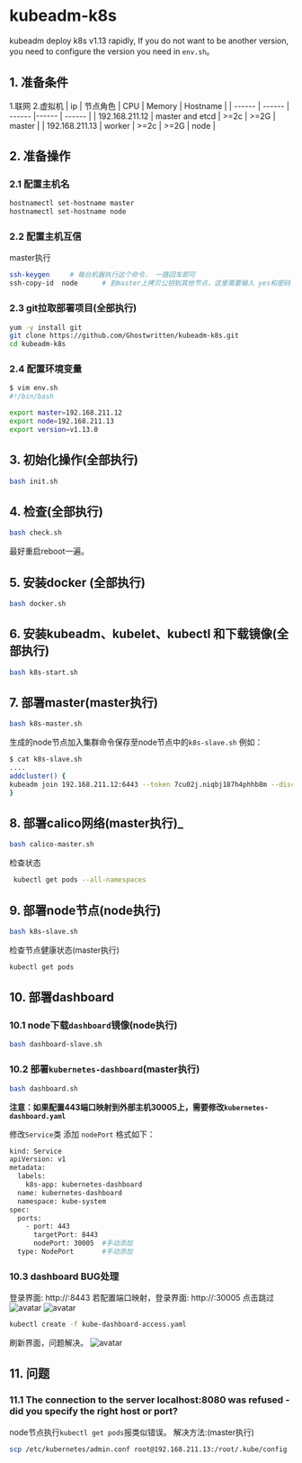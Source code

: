 # kubeadm-k8s
kubeadm deploy k8s v1.13 rapidly, If you do not want to be another version, you need to configure the version you need in `env.sh`。
## 1. 准备条件
1.联网
2.虚拟机
| ip | 节点角色 | CPU | Memory | Hostname |
| ------ | ------ | ------ |------ | ------ |
| 192.168.211.12 | master and etcd | >=2c | >=2G | master |
| 192.168.211.13 | worker | >=2c | >=2G | node |


## 2. 准备操作
### 2.1 配置主机名
```bash
hostnamectl set-hostname master 
hostnamectl set-hostname node
```

### 2.2 配置主机互信

master执行
```bash
ssh-keygen     # 每台机器执行这个命令， 一路回车即可 
ssh-copy-id  node      # 到master上拷贝公钥到其他节点，这里需要输入 yes和密码
```

### 2.3 git拉取部署项目(全部执行)
```bash
yum -y install git
git clone https://github.com/Ghostwritten/kubeadm-k8s.git
cd kubeadm-k8s
```

### 2.4 配置环境变量
```bash
$ vim env.sh
#!/bin/bash

export master=192.168.211.12
export node=192.168.211.13
export version=v1.13.0
```

## 3. 初始化操作(全部执行)
```bash
bash init.sh
```

## 4. 检查(全部执行)
```bash
bash check.sh
```
最好重启reboot一遍。

## 5. 安装docker (全部执行)
```bash
bash docker.sh
```

## 6. 安装kubeadm、kubelet、kubectl 和下载镜像(全部执行)
```bash
bash k8s-start.sh
```
## 7. 部署master(master执行)
```bash
bash k8s-master.sh
```
生成的node节点加入集群命令保存至node节点中的`k8s-slave.sh`
例如：
```bash
$ cat k8s-slave.sh
....
addcluster() {
kubeadm join 192.168.211.12:6443 --token 7cu02j.niqbj187h4phhb8m --discovery-token-ca-cert-hash sha256:4fea6dcf0518246b4267b3cb31866ce9023f83ff11a052a834f38b73f885f5cf
}
```
## 8. 部署calico网络(master执行)_
```bash
bash calico-master.sh
```
检查状态
```bash
 kubectl get pods --all-namespaces
```

## 9. 部署node节点(node执行)
```bash
bash k8s-slave.sh
```
检查节点健康状态(master执行)
```bash
kubectl get pods
```

## 10. 部署dashboard

### 10.1 node下载`dashboard`镜像(node执行)
```bash
bash dashboard-slave.sh
```

### 10.2 部署`kubernetes-dashboard`(master执行)
```bash
bash dashboard.sh
```
**注意：如果配置443端口映射到外部主机30005上，需要修改`kubernetes-dashboard.yaml`**

修改`Service`类 添加 `nodePort`
格式如下：
```bash
kind: Service
apiVersion: v1
metadata:
  labels:
    k8s-app: kubernetes-dashboard
  name: kubernetes-dashboard
  namespace: kube-system
spec:
  ports:
    - port: 443
      targetPort: 8443 
      nodePort: 30005  #手动添加
  type: NodePort       #手动添加
```
### 10.3 dashboard BUG处理
登录界面: http://<dashboard-ip>:8443
若配置端口映射，登录界面: http://<dashboard-ip>:30005
点击跳过
![avatar](https://img-blog.csdnimg.cn/20200419233923963.png?x-oss-process=image/watermark,type_ZmFuZ3poZW5naGVpdGk,shadow_10,text_aHR0cHM6Ly9ibG9nLmNzZG4ubmV0L3hpeGloYWhhbGVsZWhlaGU=,size_16,color_FFFFFF,t_70)
![avatar](https://img-blog.csdnimg.cn/20200419233941483.png?x-oss-process=image/watermark,type_ZmFuZ3poZW5naGVpdGk,shadow_10,text_aHR0cHM6Ly9ibG9nLmNzZG4ubmV0L3hpeGloYWhhbGVsZWhlaGU=,size_16,color_FFFFFF,t_70)

```bash
kubectl create -f kube-dashboard-access.yaml
```
刷新界面，问题解决。
![avatar](https://img-blog.csdnimg.cn/20200419234058939.png?x-oss-process=image/watermark,type_ZmFuZ3poZW5naGVpdGk,shadow_10,text_aHR0cHM6Ly9ibG9nLmNzZG4ubmV0L3hpeGloYWhhbGVsZWhlaGU=,size_16,color_FFFFFF,t_70)


## 11. 问题
### 11.1 The connection to the server localhost:8080 was refused - did you specify the right host or port?
node节点执行`kubectl get pods`报类似错误。
解决方法:(master执行)
```bash
scp /etc/kubernetes/admin.conf root@192.168.211.13:/root/.kube/config
```
